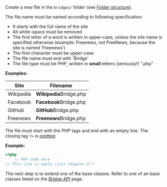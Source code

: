 Create a new file in the `bridges/` folder (see [Folder structure](../04_For_Developers/03_Folder_structure.md)).

The file name must be named according to following specification:
* It starts with the full name of the site
* All white-space must be removed
* The first letter of a word is written in upper-case, unless the site name is specified otherwise (example: Freenews, not FreeNews, because the site is named 'Freenews')
* The first character must be upper-case
* The file name must end with 'Bridge'
* The file type must be PHP, written in **small** letters (seriously!) ".php"

**Examples:**

Site | Filename
-----|---------
Wikipedia | **Wikipedia**Bridge.php
Facebook | **Facebook**Bridge.php
GitHub | **GitHub**Bridge.php
Freenews | **Freenews**Bridge.php

The file must start with the PHP tags and end with an empty line. The closing tag `?>` is [omitted](http://php.net/basic-syntax.instruction-separation). 

**Example:**

```php
<?php
	// PHP code here
// This line is empty (just imagine it!)
```

The next step is to extend one of the base classes.
Refer to one of an base classes listed on the [Bridge API](../05_Bridge_API/index.md) page.
